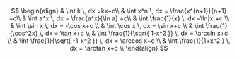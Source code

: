 $$
\begin{align}
 & \int k \, dx  =kx+c\\
 & \int x^n \, dx  = \frac{x^{n+1}}{n+1} +c\\
 & \int a^x \, dx  = \frac{a^x}{\ln a} +c\\
 & \int \frac{1}{x}  \, dx   =\ln|x|+c  \\
 & \int \sin x \, dx   = -\cos x+c  \\
 & \int \cos x \, dx   = \sin x+c  \\ 
 & \int \frac{1}{\cos^2x} \, dx = \tan x+c \\
 & \int \frac{1}{\sqrt{ 1-x^2 }} \, dx = \arcsin x+c \\
  & \int \frac{1}{\sqrt{ -1-x^2 }} \, dx = \arccos x+c \\
 & \int \frac{1}{1+x^2 } \, dx = \arctan x+c \\
\end{align}
$$